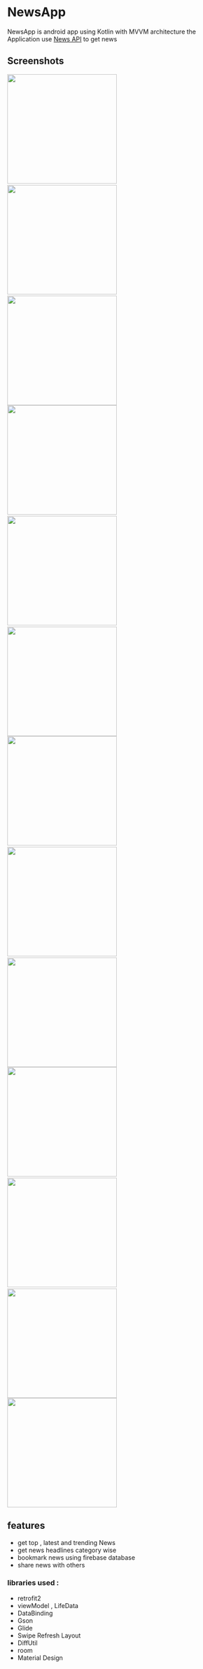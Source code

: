 # NewsApp 

NewsApp is android app using Kotlin with MVVM architecture
the Application use [News API](https://newsapi.org/) to get news

## Screenshots


<img src="https://res.cloudinary.com/dxohkfifk/image/upload/v1678813883/01_jjosyj.jpg" width="250"> &nbsp; &nbsp; &nbsp; <img src="https://res.cloudinary.com/dxohkfifk/image/upload/v1678813925/02_cnbztg.jpg" width="250"> &nbsp; &nbsp; <img src="https://res.cloudinary.com/dxohkfifk/image/upload/v1678813935/03_h5jxzm.jpg" width="250"> 
<br>
<img src="https://res.cloudinary.com/dxohkfifk/image/upload/v1678813962/04_zpdxo7.jpg" width="250"> &nbsp; &nbsp; &nbsp;  <img src="https://res.cloudinary.com/dxohkfifk/image/upload/v1678813970/05_ytiqip.jpg" width="250"> &nbsp; &nbsp; <img src="https://res.cloudinary.com/dxohkfifk/image/upload/v1678813989/06_ipqoqj.jpg" width="250">
<br>
<img src="https://res.cloudinary.com/dxohkfifk/image/upload/v1678813999/07_xxyopr.jpg" width="250"> &nbsp; &nbsp; &nbsp;  <img src="https://res.cloudinary.com/dxohkfifk/image/upload/v1678814010/08_uzf2fw.jpg" width="250"> &nbsp; &nbsp; <img src="https://res.cloudinary.com/dxohkfifk/image/upload/v1678814020/09_fx6xls.jpg" width="250">
<br>
<img src="https://res.cloudinary.com/dxohkfifk/image/upload/v1678814028/10_pdi3dk.jpg" width="250"> &nbsp; &nbsp; &nbsp;  <img src="https://res.cloudinary.com/dxohkfifk/image/upload/v1678814038/11_owrx9q.jpg" width="250"> &nbsp; &nbsp; &nbsp;  <img src="https://res.cloudinary.com/dxohkfifk/image/upload/v1678814047/12_nkbibv.jpg" width="250">
<br>
<img src="https://res.cloudinary.com/dxohkfifk/image/upload/v1678814058/13_dyzlt3.jpg" width="250">


## features
- get top , latest and trending News
- get news headlines category wise
- bookmark news using firebase database
- share news with others


### libraries used :
- retrofit2
- viewModel , LifeData
- DataBinding
- Gson
- Glide
- Swipe Refresh Layout
- DiffUtil
- room
- Material Design
